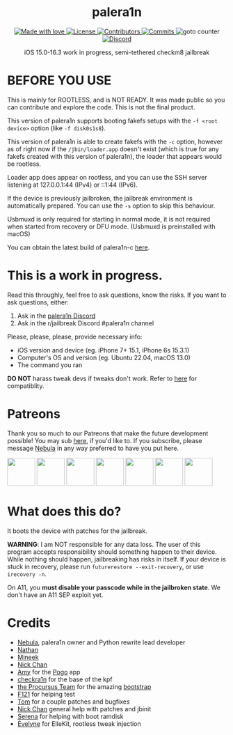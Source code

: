 <h1 align="center">
  palera1n
</h1>

<p align="center">
  <a href="#">
    <img src="https://img.shields.io/badge/made%20with-love-E760A4.svg" alt="Made with love"></img>
  </a>
  <a href="https://github.com/palera1n/palera1n-c/blob/main/LICENSE" target="_blank">
    <img src="https://img.shields.io/github/license/palera1n/palera1n-c.svg" alt="License"></img>
  </a>
  <a href="https://github.com/palera1n/palera1n-c/graphs/contributors" target="_blank">
    <img src="https://img.shields.io/github/contributors/palera1n/palera1n-c.svg" alt="Contributors"></img>
  </a>
  <a href="https://github.com/palera1n/palera1n-c/commits/main" target="_blank">
    <img src="https://img.shields.io/github/commit-activity/w/palera1n/palera1n-c.svg" alt="Commits"></img>
  </a>
  <img src="https://img.shields.io/github/search/palera1n/palera1n-c/goto.svg" alt="goto counter"></img>
  <a href="https://dsc.gg/palera1n" target="_blank">
    <img src="https://img.shields.io/discord/1028398973452570725?label=discord" alt="Discord"></img>
  </a>
</p>

<p align="center">
iOS 15.0-16.3 work in progress, semi-tethered checkm8 jailbreak
</p>

# BEFORE YOU USE

This is mainly for ROOTLESS, and is NOT READY. It was made public so you can contribute and explore the code. This is not the final product.

This version of palera1n supports booting fakefs setups with the `-f <root device>` option (like `-f disk0s1s8`).

This version of palera1n is able to create fakefs with the `-c` option, however as of right now if the `/jbin/loader.app`
doesn't exist (which is true for any fakefs created with this version of palera1n), the loader that appears would be rootless.

Loader app does appear on rootless, and you can use the SSH server listening at 127.0.0.1:44 (IPv4) or ::1:44 (IPv6).

If the device is previously jailbroken, the jailbreak environment is automatically prepared. 
You can use the `-s` option to skip this behaviour.

Usbmuxd is only required for starting in normal mode, it is not required when started from recovery or DFU mode. (Usbmuxd is preinstalled with macOS)

You can obtain the latest build of palera1n-c [here](https://cdn.nickchan.lol/palera1n/artifacts/c-rewrite/).

# This is a work in progress.

Read this throughly, feel free to ask questions, know the risks. If you want to ask questions, either:

1. Ask in the [palera1n Discord](https://discord.gg/4S3yUMxuQH)
2. Ask in the r/jailbreak Discord #palera1n channel

Please, please, please, provide necessary info:

- iOS version and device (eg. iPhone 7+ 15.1, iPhone 6s 15.3.1)
- Computer's OS and version (eg. Ubuntu 22.04, macOS 13.0)
- The command you ran

**DO NOT** harass tweak devs if tweaks don't work. Refer to [here](https://github.com/itsnebulalol/ios15-tweaks) for compatiblity.

# Patreons

Thank you so much to our Patreons that make the future development possible! You may sub [here](https://patreon.com/palera1n), if you'd like to. If you subscribe, please message [Nebula](https://twitter.com/itsnebulalol) in any way preferred to have you put here.

<a href="https://github.com/samh06"><img width=64 src="https://user-images.githubusercontent.com/18669106/206333607-881d7ca1-f3bf-4e18-b620-25de0c527315.png"></img></a>
<a href="https://havoc.app"><img width=64 src="https://docs.havoc.app/img/standard_icon.png"></img></a>
<a href="https://twitter.com/yyyyyy_public"><img width=64 src="https://pbs.twimg.com/profile_images/1429332550112079876/dQQgsURc_400x400.jpg"></img></a>
<a href="https://twitter.com/0xSp00kyb0t"><img width=64 src="https://pbs.twimg.com/profile_images/1603601553226620935/1t4yD1bD_400x400.jpg"></img></a>
<a href="https://chariz.com"><img width=64 src="https://chariz.com/img/favicon.png"></img></a>
<a href="https://twitter.com/stars6220"><img width=64 src="https://pbs.twimg.com/profile_images/1606990218925670400/Y4JBl6OS_400x400.jpg"></img></a>
<a href="https://github.com/beast9265"><img width=64 src="https://avatars.githubusercontent.com/u/79794946?v=4"></img></a>

# What does this do?

It boots the device with patches for the jailbreak. 

**WARNING**: I am NOT responsible for any data loss. The user of this program accepts responsibility should something happen to their device. While nothing should happen, jailbreaking has risks in itself. If your device is stuck in recovery, please run `futurerestore --exit-recovery`, or use `irecovery -n`.

On A11, you **must disable your passcode while in the jailbroken state**. We don't have an A11 SEP exploit yet.

<!--# Usage
See the [wiki](https://github.com/palera1n/palera1n-c/wiki).-->

# Credits

- [Nebula](https://github.com/itsnebulalol), palera1n owner and Python rewrite lead developer
- [Nathan](https://github.com/verygenericname)
- [Mineek](https://github.com/mineek)
- [Nick Chan](https://github.com/asdfugil)
- [Amy](https://github.com/elihwyma) for the [Pogo](https://github.com/elihwyma/Pogo) app
- [checkra1n](https://github.com/checkra1n) for the base of the kpf
- [the Procursus Team](https://github.com/ProcursusTeam) for the amazing [bootstrap](https://github.com/ProcursusTeam/Procursus)
- [F121](https://github.com/F121Live) for helping test
- [Tom](https://github.com/guacaplushy) for a couple patches and bugfixes
- [Nick Chan](https://github.com/asdfugil) general help with patches and jbinit
- [Serena](https://github.com/SerenaKit) for helping with boot ramdisk
- [Évelyne](https://github.com/evelyneee) for ElleKit, rootless tweak injection
